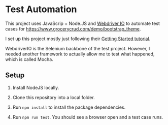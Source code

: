 # Test Automation
This project uses JavaScrip + Node.JS and [Webdriver IO](https://webdriver.io/) to automate test cases for https://www.grocerycrud.com/demo/bootstrap_theme.

I set up this project mostly just following their [Getting Started tutorial](https://webdriver.io/docs/gettingstarted.html).

WebdriverIO is the Selenium backbone of the test project. However, I needed another framework to actually allow me to test what happened, which is called Mocha.

## Setup

1. Install NodeJS locally.

2. Clone this repository into a local folder.

3. Run `npm install` to install the package dependencies.

4. Run `npm run test`. You should see a browser open and a test case runs.

